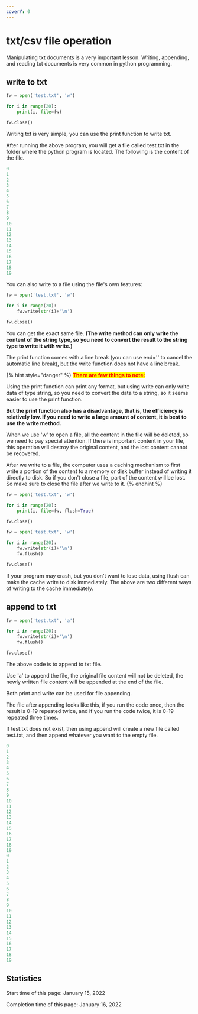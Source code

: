 ```yaml
---
coverY: 0
---
```


# txt/csv file operation

Manipulating txt documents is a very important lesson. Writing, appending, and reading txt documents is very common in python programming.

## write to txt

```python
fw = open('test.txt', 'w')

for i in range(20):
    print(i, file=fw)

fw.close()
```

Writing txt is very simple, you can use the print function to write txt.

After running the above program, you will get a file called test.txt in the folder where the python program is located. The following is the content of the file.

```python
0
1
2
3
4
5
6
7
8
9
10
11
12
13
14
15
16
17
18
19
```

You can also write to a file using the file's own features:

```python
fw = open('test.txt', 'w')

for i in range(20):
    fw.write(str(i)+'\n')

fw.close()
```

You can get the exact same file. **(The write method can only write the content of the string type, so you need to convert the result to the string type to write it with write.)**

The print function comes with a line break (you can use end='' to cancel the automatic line break), but the write function does not have a line break.

{% hint style="danger" %}
<mark style="color:red;">**There are few things to note:**</mark>

Using the print function can print any format, but using write can only write data of type string, so you need to convert the data to a string, so it seems easier to use the print function.

**But the print function also has a disadvantage, that is, the efficiency is relatively low. If you need to write a large amount of content, it is best to use the write method.**

When we use 'w' to open a file, all the content in the file will be deleted, so we need to pay special attention. If there is important content in your file, this operation will destroy the original content, and the lost content cannot be recovered.

After we write to a file, the computer uses a caching mechanism to first write a portion of the content to a memory or disk buffer instead of writing it directly to disk. So if you don't close a file, part of the content will be lost. So make sure to close the file after we write to it.
{% endhint %}

```python
fw = open('test.txt', 'w')

for i in range(20):
    print(i, file=fw, flush=True)

fw.close()
```

```python
fw = open('test.txt', 'w')

for i in range(20):
    fw.write(str(i)+'\n')
    fw.flush()

fw.close()
```

If your program may crash, but you don't want to lose data, using flush can make the cache write to disk immediately. The above are two different ways of writing to the cache immediately.

## append to txt

```python
fw = open('test.txt', 'a')

for i in range(20):
    fw.write(str(i)+'\n')
    fw.flush()

fw.close()
```

The above code is to append to txt file.&#x20;

Use 'a' to append the file, the original file content will not be deleted, the newly written file content will be appended at the end of the file.

Both print and write can be used for file appending.

The file after appending looks like this, if you run the code once, then the result is 0-19 repeated twice, and if you run the code twice, it is 0-19 repeated three times.

If test.txt does not exist, then using append will create a new file called test.txt, and then append whatever you want to the empty file.

```python
0
1
2
3
4
5
6
7
8
9
10
11
12
13
14
15
16
17
18
19
0
1
2
3
4
5
6
7
8
9
10
11
12
13
14
15
16
17
18
19

```











## Statistics

Start time of this page: January 15, 2022

Completion time of this page: January 16, 2022
